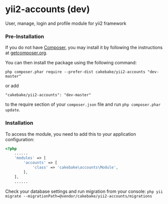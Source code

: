 yii2-accounts (dev)
============

User, manage, login and profile module for yii2 framework

### Pre-Installation
If you do not have [Composer](http://getcomposer.org/), you may install it by following the instructions
at [getcomposer.org](http://getcomposer.org/doc/00-intro.md#installation-nix).

You can then install the package using the following command:
~~~
php composer.phar require --prefer-dist cakebake/yii2-accounts "dev-master"
~~~

or add
~~~
"cakebake/yii2-accounts": "dev-master"
~~~
to the require section of your ```composer.json``` file and run ```php composer.phar update```.

### Installation
To access the module, you need to add this to your application configuration:

```php
<?php
    ......
    'modules' => [
        'accounts' => [
            'class' => 'cakebake\accounts\Module',
        ],
    ],
    ......
```

Check your database settings and run migration from your console:
```php yii migrate --migrationPath=@vendor/cakebake/yii2-accounts/migrations```
